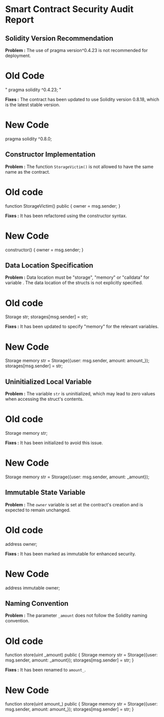 

# Smart Contract Security Audit Report



## Solidity Version Recommendation
**Problem :**  The use of pragma version^0.4.23 is not recommended for deployment.

# Old Code 

" pragma solidity ^0.4.23; "


**Fixes :** The contract has been updated to use Solidity version 0.8.18, which is the latest stable version.

# New Code 

pragma solidity ^0.8.0;






## Constructor Implementation
**Problem :**   The function `StorageVictim()` is not allowed to have the same name as the contract.

# Old code 

function StorageVictim() public {
   owner = msg.sender;
}


**Fixes :**  It has been refactored using the constructor syntax.

# New Code 

constructor() {
    owner = msg.sender;
}






## Data Location Specification
**Problem :**   Data location must be "storage", "memory" or "calldata" for variable . The data location of the structs is not explicitly specified.

# Old code 

Storage str;
storages[msg.sender] = str;


**Fixes :** It has been updated to specify "memory" for the relevant variables.

# New Code 

Storage memory str = Storage({user: msg.sender, amount: amount_});
storages[msg.sender] = str;







## Uninitialized Local Variable
**Problem :**   The variable `str` is uninitialized, which may lead to zero values when accessing the struct's contents.

# Old code 

Storage memory str;


**Fixes :**  It has been initialized to avoid this issue.

# New Code 
 Storage memory str = Storage({user: msg.sender, amount: _amount});








## Immutable State Variable
**Problem :**   The `owner` variable is set at the contract's creation and is expected to remain unchanged. 

# Old code 

address owner;


**Fixes :**  It has been marked as immutable for enhanced security.

# New Code 

 address immutable owner;








## Naming Convention
**Problem :**   The parameter `_amount` does not follow the Solidity naming convention.

# Old code 

function store(uint _amount) public {
   Storage memory str = Storage({user: msg.sender, amount: _amount});
   storages[msg.sender] = str;
}


**Fixes :**  It has been renamed to `amount_`.

# New Code 

function store(uint amount_) public {
   Storage memory str = Storage({user: msg.sender, amount: amount_});
   storages[msg.sender] = str;
}










